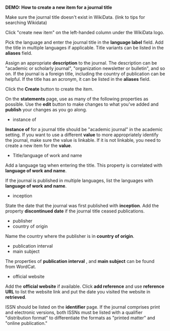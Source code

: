 **DEMO: How to create a new item for a journal title**

Make sure the journal title doesn&#39;t exist in WikiData. (link to tips for searching Wikidata)

Click &quot;create new item&quot; on the left-handed column under the WikiData logo.

Pick the language and enter the journal title in the **language label** field. Add the title in multiple languages if applicable. Title variants can be listed in the **aliases** field.

Assign an appropriate **description** to the journal. The description can be &quot;academic or scholarly journal&quot;, &quot;organization newsletter or bulletin&quot;, and so on. If the journal is a foreign title, including the country of publication can be helpful. If the title has an acronym, it can be listed in the **aliases** field.

Click the **Create** button to create the item.

On the **statements** page, use as many of the following properties as possible. Use the **edit** button to make changes to what you&#39;ve added and **publish** your changes as you go along.

- instance of

**Instance of** for a journal title should be &quot;academic journal&quot; in the academic setting. If you want to use a different **value** to more appropriately identify the journal, make sure the value is linkable. If it is not linkable, you need to create a new item for the **value**.

- Title/language of work and name

Add a language tag when entering the title. This property is correlated with **language of work and name**.

If the journal is published in multiple languages, list the languages with **language of work and name**.

- inception

State the date that the journal was first published with **inception**. Add the property **discontinued date** if the journal title ceased publications.

- publisher
- country of origin

Name the country where the publisher is in **country of origin**.

- publication interval
- main subject

The properties of **publication interval** , and **main subject** can be found from WordCat.

- official website

Add the **official website** if available. Click **add reference** and use **reference URL** to list the website link and put the date you visited the website in **retrieved**.

ISSN should be listed on the **identifier** page. If the journal comprises print and electronic versions, both ISSNs must be listed with a qualifier &quot;distribution format&quot; to differentiate the formats as &quot;printed matter&quot; and &quot;online publication.&quot;